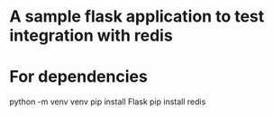 # A sample flask application to test integration with redis

# For dependencies

python -m venv venv
pip install Flask
pip install redis